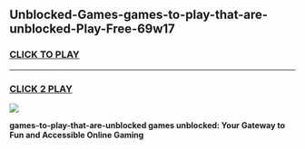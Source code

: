 
## Unblocked-Games-games-to-play-that-are-unblocked-Play-Free-69w17
<h3>
<a href="https://premium76.site?title=games-to-play-that-are-unblocked&ref=22A">CLICK TO PLAY</a></h3>
<hr>

<h3>
<a href="https://premium76.site?title=games-to-play-that-are-unblocked&ref=22A">CLICK 2 PLAY</a>
  
</h3>

<a href="https://premium76.site?title=games-to-play-that-are-unblocked&ref=22A"><img src="https://clearcache.store/games.png"></a>


**games-to-play-that-are-unblocked games unblocked: Your Gateway to Fun and Accessible Online Gaming**
